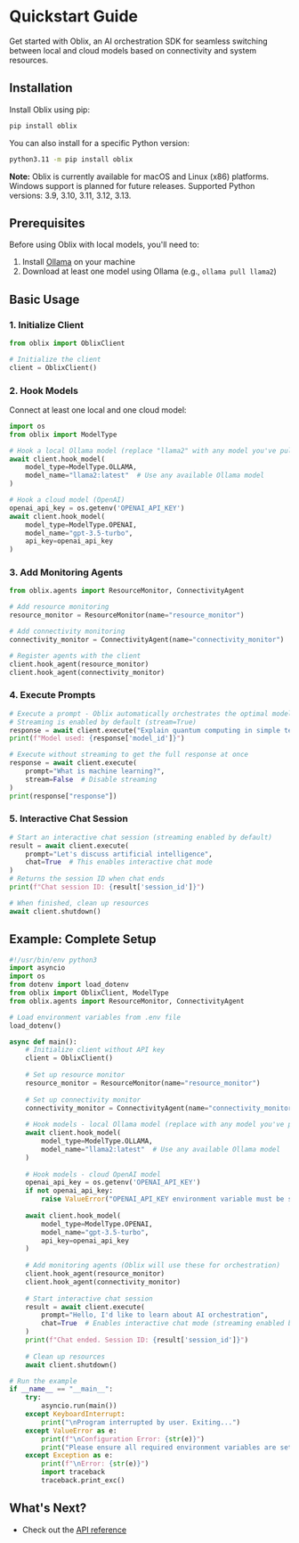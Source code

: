 # Quickstart Guide

Get started with Oblix, an AI orchestration SDK for seamless switching between local and cloud models based on connectivity and system resources.

## Installation

Install Oblix using pip:

```bash
pip install oblix
```

You can also install for a specific Python version:

```bash
python3.11 -m pip install oblix
```

**Note:** Oblix is currently available for macOS and Linux (x86) platforms. Windows support is planned for future releases. Supported Python versions: 3.9, 3.10, 3.11, 3.12, 3.13.

## Prerequisites

Before using Oblix with local models, you'll need to:

1. Install [Ollama](https://ollama.ai/) on your machine
2. Download at least one model using Ollama (e.g., `ollama pull llama2`)

## Basic Usage

### 1. Initialize Client

```python
from oblix import OblixClient

# Initialize the client
client = OblixClient()
```

### 2. Hook Models

Connect at least one local and one cloud model:

```python
import os
from oblix import ModelType

# Hook a local Ollama model (replace "llama2" with any model you've pulled)
await client.hook_model(
    model_type=ModelType.OLLAMA, 
    model_name="llama2:latest"  # Use any available Ollama model
)

# Hook a cloud model (OpenAI)
openai_api_key = os.getenv('OPENAI_API_KEY')
await client.hook_model(
    model_type=ModelType.OPENAI, 
    model_name="gpt-3.5-turbo", 
    api_key=openai_api_key
)
```

### 3. Add Monitoring Agents

```python
from oblix.agents import ResourceMonitor, ConnectivityAgent

# Add resource monitoring
resource_monitor = ResourceMonitor(name="resource_monitor")

# Add connectivity monitoring
connectivity_monitor = ConnectivityAgent(name="connectivity_monitor")

# Register agents with the client
client.hook_agent(resource_monitor)
client.hook_agent(connectivity_monitor)
```

### 4. Execute Prompts

```python
# Execute a prompt - Oblix automatically orchestrates the optimal model
# Streaming is enabled by default (stream=True)
response = await client.execute("Explain quantum computing in simple terms")
print(f"Model used: {response['model_id']}")

# Execute without streaming to get the full response at once
response = await client.execute(
    prompt="What is machine learning?",
    stream=False  # Disable streaming
)
print(response["response"])
```

### 5. Interactive Chat Session

```python
# Start an interactive chat session (streaming enabled by default)
result = await client.execute(
    prompt="Let's discuss artificial intelligence",
    chat=True  # This enables interactive chat mode
)
# Returns the session ID when chat ends
print(f"Chat session ID: {result['session_id']}")

# When finished, clean up resources
await client.shutdown()
```

## Example: Complete Setup

```python
#!/usr/bin/env python3
import asyncio
import os
from dotenv import load_dotenv
from oblix import OblixClient, ModelType
from oblix.agents import ResourceMonitor, ConnectivityAgent

# Load environment variables from .env file
load_dotenv()

async def main():
    # Initialize client without API key
    client = OblixClient()
    
    # Set up resource monitor
    resource_monitor = ResourceMonitor(name="resource_monitor")
    
    # Set up connectivity monitor
    connectivity_monitor = ConnectivityAgent(name="connectivity_monitor")
    
    # Hook models - local Ollama model (replace with any model you've pulled)
    await client.hook_model(
        model_type=ModelType.OLLAMA,
        model_name="llama2:latest"  # Use any available Ollama model
    )
    
    # Hook models - cloud OpenAI model
    openai_api_key = os.getenv('OPENAI_API_KEY')
    if not openai_api_key:
        raise ValueError("OPENAI_API_KEY environment variable must be set")
    
    await client.hook_model(
        model_type=ModelType.OPENAI, 
        model_name="gpt-3.5-turbo", 
        api_key=openai_api_key
    )
    
    # Add monitoring agents (Oblix will use these for orchestration)
    client.hook_agent(resource_monitor)
    client.hook_agent(connectivity_monitor)
    
    # Start interactive chat session
    result = await client.execute(
        prompt="Hello, I'd like to learn about AI orchestration",
        chat=True  # Enables interactive chat mode (streaming enabled by default)
    )
    print(f"Chat ended. Session ID: {result['session_id']}")
    
    # Clean up resources
    await client.shutdown()

# Run the example
if __name__ == "__main__":
    try:
        asyncio.run(main())
    except KeyboardInterrupt:
        print("\nProgram interrupted by user. Exiting...")
    except ValueError as e:
        print(f"\nConfiguration Error: {str(e)}")
        print("Please ensure all required environment variables are set.")
    except Exception as e:
        print(f"\nError: {str(e)}")
        import traceback
        traceback.print_exc()
```

## What's Next?

- Check out the [API reference](../api-reference/client.md)